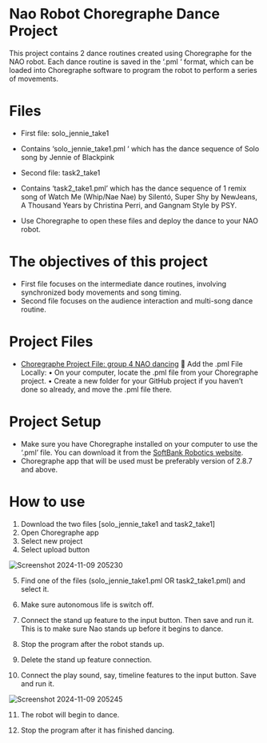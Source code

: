 # Nao Robot Choregraphe Dance Project

This project contains 2 dance routines created using Choregraphe for the NAO robot. Each dance routine is saved in the ‘.pml ‘ format, which can be loaded into Choregraphe software to program the robot to perform a series of movements. 

# Files

-	First file: solo_jennie_take1
  -	Contains ‘solo_jennie_take1.pml ‘ which has the dance sequence of Solo song by Jennie of Blackpink

-	Second file: task2_take1
  -	Contains ‘task2_take1.pml’  which has the dance sequence of 1 remix song of Watch Me (Whip/Nae Nae) by Silentó, Super Shy by NewJeans, A Thousand Years by Christina Perri, and Gangnam Style by PSY.

-	Use Choregraphe to open these files and deploy the dance to your NAO robot.

# The objectives of this project

-	First file focuses on the intermediate dance routines, involving synchronized body movements and song timing.
-	Second file focuses on the audience interaction and multi-song dance routine.

# Project Files

- [Choregraphe Project File: group 4 NAO dancing](path/to/your_file.pml)  
Add the .pml File Locally:
•	On your computer, locate the .pml file from your Choregraphe project.
•	Create a new folder for your GitHub project if you haven’t done so already, and move the .pml file there.

# Project Setup

-	Make sure you have Choregraphe installed on your computer to use the ‘.pml’ file. You can download it from the [SoftBank Robotics website](https://www.softbankrobotics.com/emea/en/nao). 
-	Choregraphe app that will be used must be preferably version of 2.8.7 and above.

# How to use

1.	Download the two files [solo_jennie_take1 and task2_take1]
2.	Open Choregraphe app
3.	Select new project
4.	Select upload button

![Screenshot 2024-11-09 205230](https://github.com/user-attachments/assets/aae8107d-e6c6-44c7-9069-3ce8968af3ff)

5.	Find one of the files (solo_jennie_take1.pml OR task2_take1.pml) and select it.

6.	Make sure autonomous life is switch off.

7.	Connect the stand up feature to the input button. Then save and run it. This is to make sure Nao stands up before it begins to dance.

8.	Stop the program after the robot stands up.

9.	Delete the stand up feature connection.

10. Connect the play sound, say, timeline features to the input button. Save and run it. 

 ![Screenshot 2024-11-09 205245](https://github.com/user-attachments/assets/a5dbb80d-5404-46ee-b52a-082229fa0d2f)

11. The robot will begin to dance. 

12. Stop the program after it has finished dancing.
